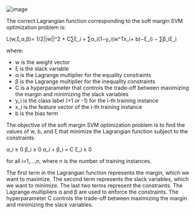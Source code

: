 ![image](https://user-images.githubusercontent.com/89120960/232238877-15d3ec7e-e8ba-40fd-9e4a-a76df99ab3c3.png)



<p>
The correct Lagrangian function corresponding to the soft margin SVM optimization problem is:

L(w,ξ,α,β)= 
1/2||w||^2 + C∑ξ_i + ∑α_i(1−y_i(w^Tx_i+ b)−ξ_i) − ∑β_iξ_i 

where:

- w is the weight vector
- ξ is the slack variable
- α is the Lagrange multiplier for the equality constraints
- β is the Lagrange multiplier for the inequality constraints
- C is a hyperparameter that controls the trade-off between maximizing the margin and minimizing the slack variables
- y_i is the class label (+1 or -1) for the i-th training instance
- x_i is the feature vector of the i-th training instance
- b is the bias term

The objective of the soft margin SVM optimization problem is to find the values of w, b, and ξ that minimize the Lagrangian function subject to the constraints:

α_i ≥ 0
β_i ≥ 0
α_i + β_i = C
ξ_i ≥ 0

for all i=1,...,n, where n is the number of training instances.

The first term in the Lagrangian function represents the margin, which we want to maximize. The second term represents the slack variables, which we want to minimize. The last two terms represent the constraints. The Lagrange multipliers α and β are used to enforce the constraints. The hyperparameter C controls the trade-off between maximizing the margin and minimizing the slack variables.
</p>
